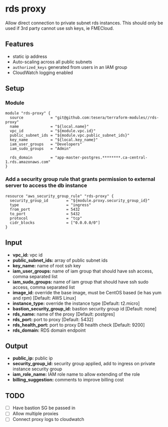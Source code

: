 # rds proxy
Allow direct connection to private subnet rds instances. This should only be used if 3rd party cannot use ssh keys, ie FMECloud.

## Features
- static ip address
- Auto-scaling across all public subnets
- `authorized_keys` generated from users in an IAM group
- CloudWatch logging enabled

## Setup
### Module
```hcl-terraform
module "rds-proxy" {
  source            = "git@github.com:tesera/terraform-modules//rds-proxy"
  name              = "${local.name}"
  vpc_id            = "${module.vpc.id}"
  public_subnet_ids = "${module.vpc.public_subnet_ids}"
  key_name          = "${local.key_name}"
  iam_user_groups   = "Developers"
  iam_sudo_groups   = "Admin"
  
  rds_domain        = "app-master-postgres.********.ca-central-1.rds.amazonaws.com"
}
```

### Add a security group rule that grants permission to external server to access the db instance
```hcl-terraform
resource "aws_security_group_rule" "rds-proxy" {
  security_group_id        = "${module.proxy.security_group_id}"
  type                     = "ingress"
  from_port                = 5432
  to_port                  = 5432
  protocol                 = "tcp"
  cidr_blocks              = ["0.0.0.0/0"]
}
```

## Input
- **vpc_id:** vpc id
- **public_subnet_ids:** array of public subnet ids
- **key_name:** name of root ssh key
- **iam_user_groups:** name of iam group that should have ssh access, comma separated list
- **iam_sudo_groups:** name of iam group that should have ssh sudo access, comma separated list
- **image_id:** override the base image, must be CentOS based (ie has yum and rpm) [Default: AWS Linux]
- **instance_type:** override the instance type [Default: t2.micro]
- **bastion_security_group_id:** bastion security group id [Default: none]
- **rds_name:** name of the proxy [Default: postgres]
- **rds_port:** port to proxy [Default: 5432]
- **rds_health_port:** port to proxy DB health check [Default: 9200]
- **rds_domain:** RDS domain endpoint

## Output
- **public_ip:** public ip
- **security_group_id:** security group applied, add to ingress on private instance security group
- **iam_role_name:** IAM role name to allow extending of the role
- **billing_suggestion:** comments to improve billing cost



## TODO
- [ ] Have bastion SG be passed in
- [ ] Allow multiple proxies
- [ ] Connect proxy logs to cloudwatch
